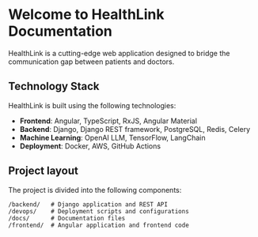 # Welcome to HealthLink Documentation

HealthLink is a cutting-edge web application designed to bridge the communication gap between patients and doctors.

## Technology Stack

HealthLink is built using the following technologies:

* **Frontend**: Angular, TypeScript, RxJS, Angular Material
* **Backend**: Django, Django REST framework, PostgreSQL, Redis, Celery 
* **Machine Learning**: OpenAI LLM, TensorFlow, LangChain
* **Deployment**: Docker, AWS, GitHub Actions

## Project layout

The project is divided into the following components:

    /backend/   # Django application and REST API
    /devops/    # Deployment scripts and configurations
    /docs/      # Documentation files
    /frontend/  # Angular application and frontend code